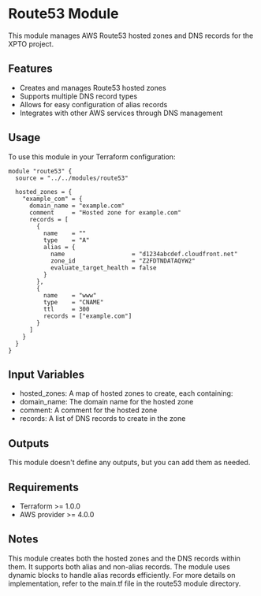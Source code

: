 # Route53 Module

This module manages AWS Route53 hosted zones and DNS records for the XPTO project.

## Features

- Creates and manages Route53 hosted zones
- Supports multiple DNS record types
- Allows for easy configuration of alias records
- Integrates with other AWS services through DNS management

## Usage

To use this module in your Terraform configuration:

```hcl
module "route53" {
  source = "../../modules/route53"

  hosted_zones = {
    "example_com" = {
      domain_name = "example.com"
      comment     = "Hosted zone for example.com"
      records = [
        {
          name    = ""
          type    = "A"
          alias = {
            name                   = "d1234abcdef.cloudfront.net"
            zone_id                = "Z2FDTNDATAQYW2"
            evaluate_target_health = false
          }
        },
        {
          name    = "www"
          type    = "CNAME"
          ttl     = 300
          records = ["example.com"]
        }
      ]
    }
  }
}
```

## Input Variables

- hosted_zones: A map of hosted zones to create, each containing:
- domain_name: The domain name for the hosted zone
- comment: A comment for the hosted zone
- records: A list of DNS records to create in the zone

## Outputs

This module doesn't define any outputs, but you can add them as needed.

## Requirements

- Terraform >= 1.0.0
- AWS provider >= 4.0.0

## Notes

This module creates both the hosted zones and the DNS records within them.
It supports both alias and non-alias records.
The module uses dynamic blocks to handle alias records efficiently.
For more details on implementation, refer to the main.tf file in the route53 module directory.

